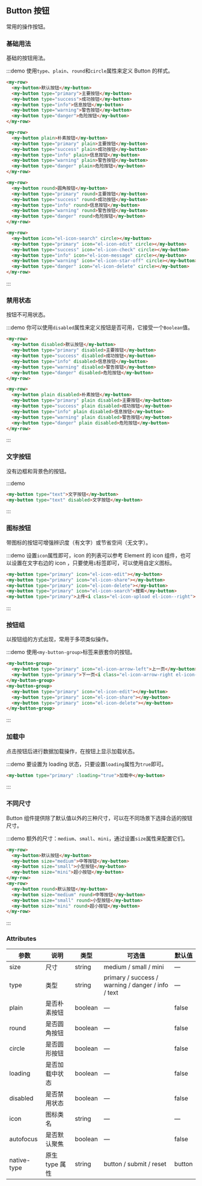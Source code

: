 ## Button 按钮
常用的操作按钮。

### 基础用法

基础的按钮用法。

:::demo 使用`type`、`plain`、`round`和`circle`属性来定义 Button 的样式。

```html
<my-row>
  <my-button>默认按钮</my-button>
  <my-button type="primary">主要按钮</my-button>
  <my-button type="success">成功按钮</my-button>
  <my-button type="info">信息按钮</my-button>
  <my-button type="warning">警告按钮</my-button>
  <my-button type="danger">危险按钮</my-button>
</my-row>

<my-row>
  <my-button plain>朴素按钮</my-button>
  <my-button type="primary" plain>主要按钮</my-button>
  <my-button type="success" plain>成功按钮</my-button>
  <my-button type="info" plain>信息按钮</my-button>
  <my-button type="warning" plain>警告按钮</my-button>
  <my-button type="danger" plain>危险按钮</my-button>
</my-row>

<my-row>
  <my-button round>圆角按钮</my-button>
  <my-button type="primary" round>主要按钮</my-button>
  <my-button type="success" round>成功按钮</my-button>
  <my-button type="info" round>信息按钮</my-button>
  <my-button type="warning" round>警告按钮</my-button>
  <my-button type="danger" round>危险按钮</my-button>
</my-row>

<my-row>
  <my-button icon="el-icon-search" circle></my-button>
  <my-button type="primary" icon="el-icon-edit" circle></my-button>
  <my-button type="success" icon="el-icon-check" circle></my-button>
  <my-button type="info" icon="el-icon-message" circle></my-button>
  <my-button type="warning" icon="el-icon-star-off" circle></my-button>
  <my-button type="danger" icon="el-icon-delete" circle></my-button>
</my-row>
```
:::

### 禁用状态

按钮不可用状态。

:::demo 你可以使用`disabled`属性来定义按钮是否可用，它接受一个`Boolean`值。

```html
<my-row>
  <my-button disabled>默认按钮</my-button>
  <my-button type="primary" disabled>主要按钮</my-button>
  <my-button type="success" disabled>成功按钮</my-button>
  <my-button type="info" disabled>信息按钮</my-button>
  <my-button type="warning" disabled>警告按钮</my-button>
  <my-button type="danger" disabled>危险按钮</my-button>
</my-row>

<my-row>
  <my-button plain disabled>朴素按钮</my-button>
  <my-button type="primary" plain disabled>主要按钮</my-button>
  <my-button type="success" plain disabled>成功按钮</my-button>
  <my-button type="info" plain disabled>信息按钮</my-button>
  <my-button type="warning" plain disabled>警告按钮</my-button>
  <my-button type="danger" plain disabled>危险按钮</my-button>
</my-row>
```
:::

### 文字按钮

没有边框和背景色的按钮。

:::demo
```html
<my-button type="text">文字按钮</my-button>
<my-button type="text" disabled>文字按钮</my-button>
```
:::

### 图标按钮

带图标的按钮可增强辨识度（有文字）或节省空间（无文字）。

:::demo 设置`icon`属性即可，icon 的列表可以参考 Element 的 icon 组件，也可以设置在文字右边的 icon ，只要使用`i`标签即可，可以使用自定义图标。

```html
<my-button type="primary" icon="el-icon-edit"></my-button>
<my-button type="primary" icon="el-icon-share"></my-button>
<my-button type="primary" icon="el-icon-delete"></my-button>
<my-button type="primary" icon="el-icon-search">搜索</my-button>
<my-button type="primary">上传<i class="el-icon-upload el-icon--right"></i></my-button>
```
:::

### 按钮组

以按钮组的方式出现，常用于多项类似操作。

:::demo 使用`<my-button-group>`标签来嵌套你的按钮。

```html
<my-button-group>
  <my-button type="primary" icon="el-icon-arrow-left">上一页</my-button>
  <my-button type="primary">下一页<i class="el-icon-arrow-right el-icon--right"></i></my-button>
</my-button-group>
<my-button-group>
  <my-button type="primary" icon="el-icon-edit"></my-button>
  <my-button type="primary" icon="el-icon-share"></my-button>
  <my-button type="primary" icon="el-icon-delete"></my-button>
</my-button-group>
```
:::

### 加载中

点击按钮后进行数据加载操作，在按钮上显示加载状态。

:::demo 要设置为 loading 状态，只要设置`loading`属性为`true`即可。

```html
<my-button type="primary" :loading="true">加载中</my-button>
```
:::

### 不同尺寸

Button 组件提供除了默认值以外的三种尺寸，可以在不同场景下选择合适的按钮尺寸。

:::demo 额外的尺寸：`medium`、`small`、`mini`，通过设置`size`属性来配置它们。

```html
<my-row>
  <my-button>默认按钮</my-button>
  <my-button size="medium">中等按钮</my-button>
  <my-button size="small">小型按钮</my-button>
  <my-button size="mini">超小按钮</my-button>
</my-row>
<my-row>
  <my-button round>默认按钮</my-button>
  <my-button size="medium" round>中等按钮</my-button>
  <my-button size="small" round>小型按钮</my-button>
  <my-button size="mini" round>超小按钮</my-button>
</my-row>
```
:::

### Attributes
| 参数      | 说明    | 类型      | 可选值       | 默认值   |
|---------- |-------- |---------- |-------------  |-------- |
| size     | 尺寸   | string  |   medium / small / mini            |    —     |
| type     | 类型   | string    |   primary / success / warning / danger / info / text |     —    |
| plain     | 是否朴素按钮   | boolean    | — | false   |
| round     | 是否圆角按钮   | boolean    | — | false   |
| circle     | 是否圆形按钮   | boolean    | — | false   |
| loading     | 是否加载中状态   | boolean    | — | false   |
| disabled  | 是否禁用状态    | boolean   | —   | false   |
| icon  | 图标类名 | string   |  —  |  —  |
| autofocus  | 是否默认聚焦 | boolean   |  —  |  false  |
| native-type | 原生 type 属性 | string | button / submit / reset | button |
